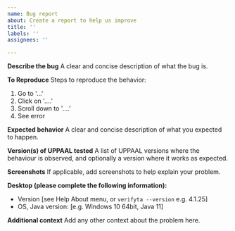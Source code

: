 ```yaml
---
name: Bug report
about: Create a report to help us improve
title: ''
labels: ''
assignees: ''

---
```


**Describe the bug**
A clear and concise description of what the bug is.

**To Reproduce**
Steps to reproduce the behavior:
1. Go to '...'
2. Click on '....'
3. Scroll down to '....'
4. See error

**Expected behavior**
A clear and concise description of what you expected to happen.

**Version(s) of UPPAAL tested**
A list of UPPAAL versions where the behaviour is observed, and optionally a version where it works as expected. 

**Screenshots**
If applicable, add screenshots to help explain your problem.

**Desktop (please complete the following information):**
 - Version [see Help About menu, or `verifyta --version` e.g. 4.1.25]
 - OS, Java version: [e.g. Windows 10 64bit, Java 11]

**Additional context**
Add any other context about the problem here.
